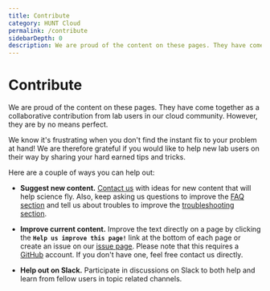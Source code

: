 ```yaml
---
title: Contribute
category: HUNT Cloud
permalink: /contribute
sidebarDepth: 0
description: We are proud of the content on these pages. They have come together as a collaborative contribution from lab users in our cloud community. We are grateful if you would like to help new lab users on their way by sharing your hard earned tips and tricks.
---
```


# Contribute

We are proud of the content on these pages. They have come together as a collaborative contribution from lab users in our cloud community. However, they are by no means perfect. 

We know it's frustrating when you don't find the instant fix to your problem at hand! We are therefore grateful if you would like to help new lab users on their way by sharing your hard earned tips and tricks.

Here are a couple of ways you can help out:

- **Suggest new content.** [Contact us](/contact) with ideas for new content that will help science fly. Also, keep asking us questions to improve the [FAQ section](/faq/) and tell us about troubles to improve the [troubleshooting section](/troubleshooting/).

- **Improve current content.** Improve the text directly on a page by clicking the **`Help us improve this page!`** link at the bottom of each page or create an issue on our [issue page](https://github.com/huntdatacenter/docs/issues). Please note that this requires a [GitHub](https://github.com) account. If you don't have one, feel free contact us directly.

- **Help out on Slack.** Participate in discussions on Slack to both help and learn from fellow users in topic related channels.

